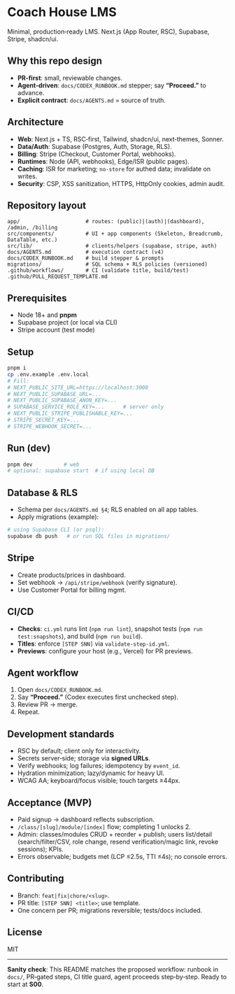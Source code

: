 # Coach House LMS

Minimal, production‑ready LMS. Next.js (App Router, RSC), Supabase, Stripe, shadcn/ui.

## Why this repo design

* **PR‑first**: small, reviewable changes.
* **Agent‑driven**: `docs/CODEX_RUNBOOK.md` stepper; say **“Proceed.”** to advance.
* **Explicit contract**: `docs/AGENTS.md` = source of truth.

## Architecture

* **Web**: Next.js + TS, RSC‑first, Tailwind, shadcn/ui, next‑themes, Sonner.
* **Data/Auth**: Supabase (Postgres, Auth, Storage, RLS).
* **Billing**: Stripe (Checkout, Customer Portal, webhooks).
* **Runtimes**: Node (API, webhooks), Edge/ISR (public pages).
* **Caching**: ISR for marketing; `no-store` for authed data; invalidate on writes.
* **Security**: CSP, XSS sanitization, HTTPS, HttpOnly cookies, admin audit.

## Repository layout

```
app/                     # routes: (public)|(auth)|(dashboard), /admin, /billing
src/components/          # UI + app components (Skeleton, Breadcrumb, DataTable, etc.)
src/lib/                 # clients/helpers (supabase, stripe, auth)
docs/AGENTS.md           # execution contract (v4)
docs/CODEX_RUNBOOK.md    # build stepper & prompts
migrations/              # SQL schema + RLS policies (versioned)
.github/workflows/       # CI (validate title, build/test)
.github/PULL_REQUEST_TEMPLATE.md
```

## Prerequisites

* Node 18+ and **pnpm**
* Supabase project (or local via CLI)
* Stripe account (test mode)

## Setup

```bash
pnpm i
cp .env.example .env.local
# Fill:
# NEXT_PUBLIC_SITE_URL=https://localhost:3000
# NEXT_PUBLIC_SUPABASE_URL=...
# NEXT_PUBLIC_SUPABASE_ANON_KEY=...
# SUPABASE_SERVICE_ROLE_KEY=...      # server only
# NEXT_PUBLIC_STRIPE_PUBLISHABLE_KEY=...
# STRIPE_SECRET_KEY=...
# STRIPE_WEBHOOK_SECRET=...
```

## Run (dev)

```bash
pnpm dev          # web
# optional: supabase start  # if using local DB
```

## Database & RLS

* Schema per `docs/AGENTS.md §4`; RLS enabled on all app tables.
* Apply migrations (example):

```bash
# using Supabase CLI (or psql):
supabase db push   # or run SQL files in migrations/
```

## Stripe

* Create products/prices in dashboard.
* Set webhook → `/api/stripe/webhook` (verify signature).
* Use Customer Portal for billing mgmt.

## CI/CD

* **Checks**: `ci.yml` runs lint (`npm run lint`), snapshot tests (`npm run test:snapshots`), and build (`npm run build`).
* **Titles**: enforce `[STEP SNN]` via `validate-step-id.yml`.
* **Previews**: configure your host (e.g., Vercel) for PR previews.

## Agent workflow

1. Open `docs/CODEX_RUNBOOK.md`.
2. Say **“Proceed.”** (Codex executes first unchecked step).
3. Review PR → merge.
4. Repeat.

## Development standards

* RSC by default; client only for interactivity.
* Secrets server‑side; storage via **signed URLs**.
* Verify webhooks; log failures; idempotency by `event_id`.
* Hydration minimization; lazy/dynamic for heavy UI.
* WCAG AA; keyboard/focus visible; touch targets ≥44px.

## Acceptance (MVP)

* Paid signup → dashboard reflects subscription.
* `/class/[slug]/module/[index]` flow; completing 1 unlocks 2.
* Admin: classes/modules CRUD + reorder + publish; users list/detail (search/filter/CSV, role change, resend verification/magic link, revoke sessions); KPIs.
* Errors observable; budgets met (LCP ≤2.5s, TTI ≤4s); no console errors.

## Contributing

* Branch: `feat|fix|chore/<slug>`.
* PR title: `[STEP SNN] <title>`; use template.
* One concern per PR; migrations reversible; tests/docs included.

## License

MIT

---

**Sanity check**: This README matches the proposed workflow: runbook in `docs/`, PR‑gated steps, CI title guard, agent proceeds step‑by‑step. Ready to start at **S00**.
